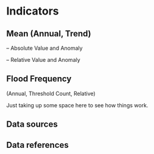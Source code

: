 # Indicators
## Mean (Annual, Trend)

– Absolute Value and Anomaly

– Relative Value and Anomaly

## Flood Frequency 
(Annual, Threshold Count, Relative)

Just taking up some space here to see how things work.

## Data sources

## Data references
